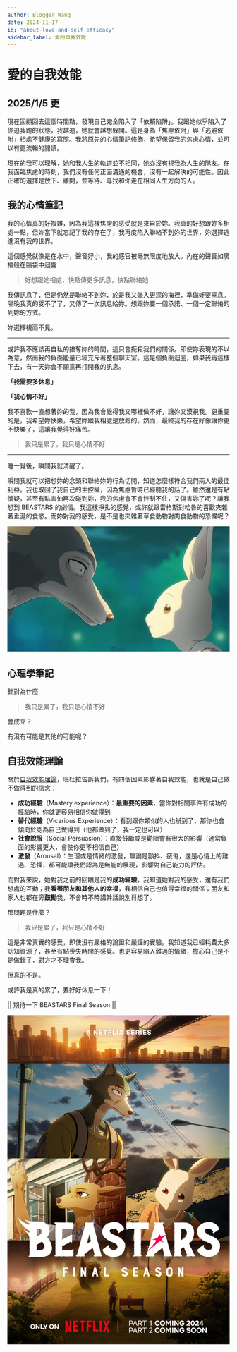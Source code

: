 ```yaml
---
author: Blogger Wang
date: 2024-11-17
id: "about-love-and-self-efficacy"
sidebar_label: 愛的自我效能
---
```


# 愛的自我效能
## 2025/1/5 更

現在回顧回去這個時間點，發現自己完全陷入了「依賴陷阱」。我跟她似乎陷入了你追我跑的狀態，我越追，她就會越想躲開。這是身為「焦慮依附」與「逃避依附」相處不健康的寫照。我將原先的心情筆記修飾，希望保留我的焦慮心情，並可以有更流暢的閱讀。

現在的我可以理解，她和我人生的軌道並不相同，她亦沒有視我為人生的隊友。在我面臨焦慮的時刻，我們沒有任何正面溝通的機會，沒有一起解決的可能性。因此正確的選擇是放下、離開，並等待、尋找和你走在相同人生方向的人。

## 我的心情筆記

我的心情真的好複雜，因為我這樣焦慮的感受就是來自於妳。我真的好想跟妳多相處一點，但妳當下就忘記了我的存在了，我再度陷入聯絡不到妳的世界，妳選擇逃進沒有我的世界。

這個感覺就像是在水中，聲音好小，我的感官被毫無限度地放大。內在的聲音如廣播般在腦袋中迴響

> 好想跟她相處，快點傳更多訊息，快點聯絡她

我傳訊息了，但是仍然是聯絡不到妳，於是我又墜入更深的海裡，準備好要窒息。隔晚我真的受不了了，又傳了一次訊息給妳。想跟妳要一個承諾、一個一定聯絡的到妳的方式。

妳選擇視而不見。

---

或許我不應該再自私的搶奪妳的時間，這只會扼殺我們的關係。即使妳表現的不以為意，然而我的負面能量已經充斥著整個聊天室。這是個負面迴圈，如果我再這樣下去，有一天妳會不願意再打開我的訊息。

**「我需要多休息」**

**「我心情不好」**

我不喜歡一直想著妳的我，因為我會覺得我又哪裡做不好，讓妳又漠視我。更重要的是，我希望妳快樂，希望妳跟我相處是放鬆的。然而，最終我的存在好像讓你更不快樂了，這讓我覺得好痛苦。

> 我只是累了，我只是心情不好

---

睡一覺後，瞬間我就清醒了。

瞬間我就可以把想妳的念頭和聯絡妳的行為切開，知道怎麼樣符合我們兩人的最佳利益。我也取回了我自己的主控權，因為焦慮暫時已經聽我的話了。雖然還是有點懷疑，甚至有點害怕再次碰到妳，我的焦慮會不會控制不住，又傷害妳了呢？讓我想到 BEASTARS 的劇情。我這樣掙扎的感覺，或許就跟雷格斯對哈魯的喜歡夾雜著垂涎的食慾。而妳對我的感受，是不是也夾雜著草食動物對肉食動物的恐懼呢？

![雷格西和哈魯（BEASTARS第一季）](./雷格西和哈魯.webp)

## 心理學筆記

針對為什麼

> 我只是累了，我只是心情不好

會成立？

有沒有可能是其他的可能呢？

## 自我效能理論

關於[自我效能理論](https://en.wikipedia.org/wiki/Self-efficacy)，班杜拉告訴我們，有四個因素影響著自我效能，也就是自己做不做得到的信念：

- **成功經驗**（Mastery experience）：**最重要的因素**，當你對相關事件有成功的經驗時，你就更容易相信你做得到
- **替代經驗**（Vicarious Experience）：看到跟你類似的人也辦到了，那你也會傾向於認為自己做得到（他都做到了，我一定也可以）
- **社會說服**（Social Persuasion）：直接鼓勵或是勸阻會有很大的影響（通常負面的影響更大，會使你更不相信自己）
- **激發**（Arousal）：生理或是情緒的激發，無論是顫抖、疲倦，還是心情上的難過、恐懼，都可能讓我們認為是無能的展現，影響對自己能力的評估。

而對我來說，她對我之前的回饋是我的**成功經驗**，我知道她對我的感受，還有我們想處的互動；我**看著朋友和其他人的幸福**，我相信自己也值得幸福的關係；朋友和家人也都在旁**鼓勵**我，不會時不時講幹話說別肖想了。

那問題是什麼？

> 我只是累了，我只是心情不好

這是非常真實的感受，即使沒有嚴格的論證和嚴謹的實驗。我知道我已經耗費太多認知資源了，甚至有點喪失時間的感覺。也更容易陷入難過的情緒，擔心自己是不是做錯了，對方才不理會我。

但真的不是。

或許我是真的累了，要好好休息一下！

|| 期待一下 BEASTARS Final Season ||

![BEASTARS最終季視覺圖](./BEASTARS_Final_Season.webp)
